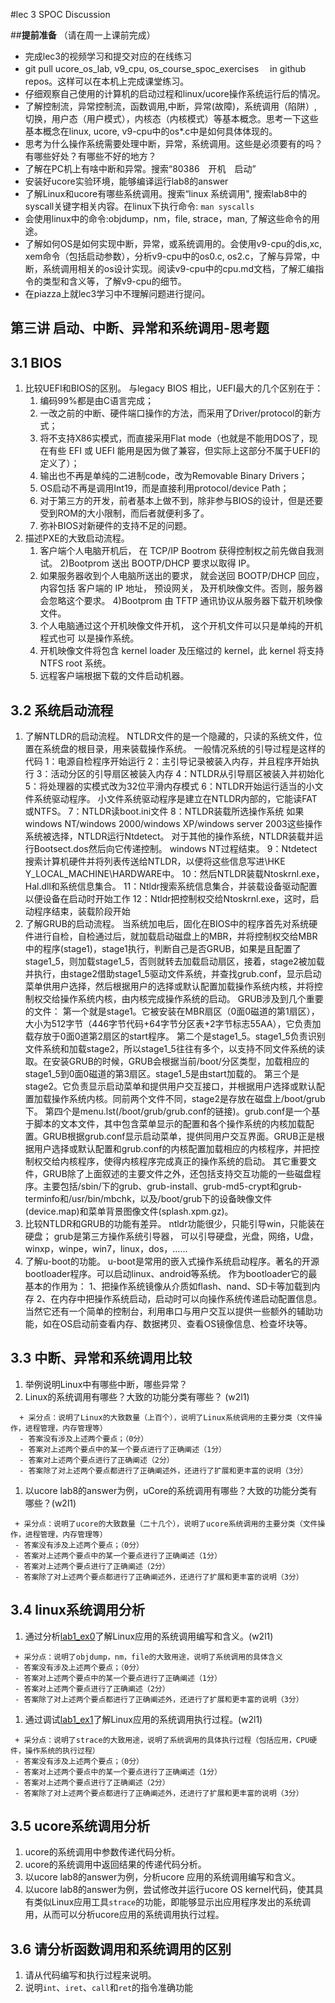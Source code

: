 #lec 3 SPOC Discussion

##**提前准备**
（请在周一上课前完成）

 - 完成lec3的视频学习和提交对应的在线练习
 - git pull ucore_os_lab, v9_cpu, os_course_spoc_exercises  　in github repos。这样可以在本机上完成课堂练习。
 - 仔细观察自己使用的计算机的启动过程和linux/ucore操作系统运行后的情况。
 - 了解控制流，异常控制流，函数调用,中断，异常(故障)，系统调用（陷阱）,切换，用户态（用户模式），内核态（内核模式）等基本概念。思考一下这些基本概念在linux, ucore, v9-cpu中的os*.c中是如何具体体现的。
 - 思考为什么操作系统需要处理中断，异常，系统调用。这些是必须要有的吗？有哪些好处？有哪些不好的地方？
 - 了解在PC机上有啥中断和异常。搜索“80386　开机　启动”
 - 安装好ucore实验环境，能够编译运行lab8的answer
 - 了解Linux和ucore有哪些系统调用。搜索“linux 系统调用", 搜索lab8中的syscall关键字相关内容。在linux下执行命令: ```man syscalls```
 - 会使用linux中的命令:objdump，nm，file, strace，man, 了解这些命令的用途。
 - 了解如何OS是如何实现中断，异常，或系统调用的。会使用v9-cpu的dis,xc, xem命令（包括启动参数），分析v9-cpu中的os0.c, os2.c，了解与异常，中断，系统调用相关的os设计实现。阅读v9-cpu中的cpu.md文档，了解汇编指令的类型和含义等，了解v9-cpu的细节。
 - 在piazza上就lec3学习中不理解问题进行提问。

## 第三讲 启动、中断、异常和系统调用-思考题

## 3.1 BIOS
 1. 比较UEFI和BIOS的区别。
    与legacy BIOS 相比，UEFI最大的几个区别在于：
    1) 编码99%都是由C语言完成；
    2) 一改之前的中断、硬件端口操作的方法，而采用了Driver/protocol的新方式；
    3) 将不支持X86实模式，而直接采用Flat mode（也就是不能用DOS了，现在有些 EFI 或 UEFI 能用是因为做了兼容，但实际上这部分不属于UEFI的定义了）；
    4) 输出也不再是单纯的二进制code，改为Removable Binary Drivers；
    5) OS启动不再是调用Int19，而是直接利用protocol/device Path；
    6) 对于第三方的开发，前者基本上做不到，除非参与BIOS的设计，但是还要受到ROM的大小限制，而后者就便利多了。
    7) 弥补BIOS对新硬件的支持不足的问题。
 2. 描述PXE的大致启动流程。
    1) 客户端个人电脑开机后， 在 TCP/IP Bootrom 获得控制权之前先做自我测试。
    2)Bootprom 送出 BOOTP/DHCP 要求以取得 IP。
    3) 如果服务器收到个人电脑所送出的要求， 就会送回 BOOTP/DHCP 回应，内容包括
   客户端的 IP 地址， 预设网关， 及开机映像文件。否则，服务器会忽略这个要求。
    4)Bootprom 由 TFTP 通讯协议从服务器下载开机映像文件。
    5) 个人电脑通过这个开机映像文件开机， 这个开机文件可以只是单纯的开机程式也可
    以是操作系统。
    6) 开机映像文件将包含 kernel loader 及压缩过的 kernel，此 kernel 将支持NTFS root
   系统。
    7) 远程客户端根据下载的文件启动机器。
## 3.2 系统启动流程
 1. 了解NTLDR的启动流程。
    NTLDR文件的是一个隐藏的，只读的系统文件，位置在系统盘的根目录，用来装载操作系统。
    一般情况系统的引导过程是这样的代码
    1：电源自检程序开始运行
    2：主引导记录被装入内存，并且程序开始执行
    3：活动分区的引导扇区被装入内存
    4：NTLDR从引导扇区被装入并初始化
    5：将处理器的实模式改为32位平滑内存模式
    6：NTLDR开始运行适当的小文件系统驱动程序。
    小文件系统驱动程序是建立在NTLDR内部的，它能读FAT或NTFS。
    7：NTLDR读boot.ini文件
    8：NTLDR装载所选操作系统
    如果windows NT/windows 2000/windows XP/windows server 2003这些操作系统被选择，NTLDR运行Ntdetect。
    对于其他的操作系统，NTLDR装载并运行Bootsect.dos然后向它传递控制。
    windows NT过程结束。
    9：Ntdetect搜索计算机硬件并将列表传送给NTLDR，以便将这些信息写进\\HKE Y_LOCAL_MACHINE\HARDWARE中。
    10：然后NTLDR装载Ntoskrnl.exe，Hal.dll和系统信息集合。
    11：Ntldr搜索系统信息集合，并装载设备驱动配置以便设备在启动时开始工作
    12：Ntldr把控制权交给Ntoskrnl.exe，这时，启动程序结束，装载阶段开始
 2. 了解GRUB的启动流程。
    当系统加电后，固化在BIOS中的程序首先对系统硬件进行自检，自检通过后，就加载启动磁盘上的MBR，并将控制权交给MBR中的程序(stage1)，stage1执行，判断自己是否GRUB，如果是且配置了stage1_5，则加载stage1_5，否则就转去加载启动扇区，接着，stage2被加载并执行，由stage2借助stage1_5驱动文件系统，并查找grub.conf，显示启动菜单供用户选择，然后根据用户的选择或默认配置加载操作系统内核，并将控制权交给操作系统内核，由内核完成操作系统的启动。
    GRUB涉及到几个重要的文件：
    第一个就是stage1。它被安装在MBR扇区（0面0磁道的第1扇区），大小为512字节（446字节代码+64字节分区表+2字节标志55AA），它负责加载存放于0面0道第2扇区的start程序。
    第二个是stage1_5。stage1_5负责识别文件系统和加载stage2，所以stage1_5往往有多个，以支持不同文件系统的读取。在安装GRUB的时候，GRUB会根据当前/boot/分区类型，加载相应的stage1_5到0面0磁道的第3扇区。stage1_5是由start加载的。
    第三个是stage2。它负责显示启动菜单和提供用户交互接口，并根据用户选择或默认配置加载操作系统内核。同前两个文件不同，stage2是存放在磁盘上/boot/grub下。
    第四个是menu.lst(/boot/grub/grub.conf的链接)。grub.conf是一个基于脚本的文本文件，其中包含菜单显示的配置和各个操作系统的内核加载配置。GRUB根据grub.conf显示启动菜单，提供同用户交互界面。GRUB正是根据用户选择或默认配置和grub.conf的内核配置加载相应的内核程序，并把控制权交给内核程序，使得内核程序完成真正的操作系统的启动。
    其它重要文件，GRUB除了上面叙述的主要文件之外，还包括支持交互功能的一些磁盘程序。主要包括/sbin/下的grub、grub-install、grub-md5-crypt和grub-terminfo和/usr/bin/mbchk，以及/boot/grub下的设备映像文件(device.map)和菜单背景图像文件(splash.xpm.gz)。
 3. 比较NTLDR和GRUB的功能有差异。
    ntldr功能很少，只能引导win，只能装在硬盘；
    grub是第三方操作系统引导器，
    可以引导硬盘，光盘，网络，U盘，
    winxp，winpe，win7，linux，dos，……
 4. 了解u-boot的功能。
   u-boot是常用的嵌入式操作系统启动程序。著名的开源bootloader程序。可以启动linux、android等系统。
   作为bootloader它的最基本的作用为：
   1、把操作系统镜像从介质如flash、nand、SD卡等加载到内存
   2、在内存中把操作系统启动，启动时可以向操作系统传递启动配置信息。
   当然它还有一个简单的控制台，利用串口与用户交互以提供一些额外的辅助功能，如在OS启动前查看内存、数据拷贝、查看OS镜像信息、检查坏块等。
## 3.3 中断、异常和系统调用比较
 1. 举例说明Linux中有哪些中断，哪些异常？
 1. Linux的系统调用有哪些？大致的功能分类有哪些？  (w2l1)

```
  + 采分点：说明了Linux的大致数量（上百个），说明了Linux系统调用的主要分类（文件操作，进程管理，内存管理等）
  - 答案没有涉及上述两个要点；（0分）
  - 答案对上述两个要点中的某一个要点进行了正确阐述（1分）
  - 答案对上述两个要点进行了正确阐述（2分）
  - 答案除了对上述两个要点都进行了正确阐述外，还进行了扩展和更丰富的说明（3分）
 ```
 
 1. 以ucore lab8的answer为例，uCore的系统调用有哪些？大致的功能分类有哪些？(w2l1)
 
 ```
  + 采分点：说明了ucore的大致数量（二十几个），说明了ucore系统调用的主要分类（文件操作，进程管理，内存管理等）
  - 答案没有涉及上述两个要点；（0分）
  - 答案对上述两个要点中的某一个要点进行了正确阐述（1分）
  - 答案对上述两个要点进行了正确阐述（2分）
  - 答案除了对上述两个要点都进行了正确阐述外，还进行了扩展和更丰富的说明（3分）
 ```
 
## 3.4 linux系统调用分析
 1. 通过分析[lab1_ex0](https://github.com/chyyuu/ucore_lab/blob/master/related_info/lab1/lab1-ex0.md)了解Linux应用的系统调用编写和含义。(w2l1)
 

 ```
  + 采分点：说明了objdump，nm，file的大致用途，说明了系统调用的具体含义
  - 答案没有涉及上述两个要点；（0分）
  - 答案对上述两个要点中的某一个要点进行了正确阐述（1分）
  - 答案对上述两个要点进行了正确阐述（2分）
  - 答案除了对上述两个要点都进行了正确阐述外，还进行了扩展和更丰富的说明（3分）
 
 ```
 
 1. 通过调试[lab1_ex1](https://github.com/chyyuu/ucore_lab/blob/master/related_info/lab1/lab1-ex1.md)了解Linux应用的系统调用执行过程。(w2l1)
 

 ```
  + 采分点：说明了strace的大致用途，说明了系统调用的具体执行过程（包括应用，CPU硬件，操作系统的执行过程）
  - 答案没有涉及上述两个要点；（0分）
  - 答案对上述两个要点中的某一个要点进行了正确阐述（1分）
  - 答案对上述两个要点进行了正确阐述（2分）
  - 答案除了对上述两个要点都进行了正确阐述外，还进行了扩展和更丰富的说明（3分）
 ```
 
## 3.5 ucore系统调用分析
 1. ucore的系统调用中参数传递代码分析。
 1. ucore的系统调用中返回结果的传递代码分析。
 1. 以ucore lab8的answer为例，分析ucore 应用的系统调用编写和含义。
 1. 以ucore lab8的answer为例，尝试修改并运行ucore OS kernel代码，使其具有类似Linux应用工具`strace`的功能，即能够显示出应用程序发出的系统调用，从而可以分析ucore应用的系统调用执行过程。
 
## 3.6 请分析函数调用和系统调用的区别
 1. 请从代码编写和执行过程来说明。
   1. 说明`int`、`iret`、`call`和`ret`的指令准确功能
 
